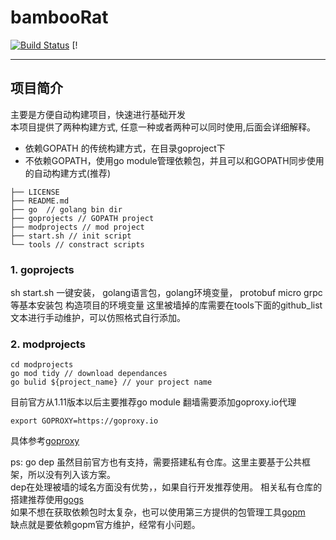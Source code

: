 # bambooRat
[![Build Status](https://travis-ci.org/xuyiwenak/bambooRat.svg?branch=master)](https://travis-ci.org/xuyiwenak/bambooRat) [!
***
## 项目简介
主要是方便自动构建项目，快速进行基础开发  
本项目提供了两种构建方式, 任意一种或者两种可以同时使用,后面会详细解释。   
* 依赖GOPATH 的传统构建方式，在目录goproject下
* 不依赖GOPATH，使用go module管理依赖包，并且可以和GOPATH同步使用的自动构建方式(推荐)  
```
├── LICENSE 
├── README.md
├── go  // golang bin dir
├── goprojects // GOPATH project
├── modprojects // mod project
├── start.sh // init script
└── tools // constract scripts
```
### 1. goprojects  
sh start.sh 
一键安装， golang语言包，golang环境变量， protobuf micro grpc等基本安装包
构造项目的环境变量
这里被墙掉的库需要在tools下面的github_list文本进行手动维护，可以仿照格式自行添加。
### 2. modprojects  
```
cd modprojects
go mod tidy // download dependances
go bulid ${project_name} // your project name
```  
目前官方从1.11版本以后主要推荐go module
翻墙需要添加goproxy.io代理
```
export GOPROXY=https://goproxy.io
```

具体参考[goproxy](https://github.com/goproxyio/goproxy)

ps: go dep 虽然目前官方也有支持，需要搭建私有仓库。这里主要基于公共框架，所以没有列入该方案。  
dep在处理被墙的域名方面没有优势，，如果自行开发推荐使用。
相关私有仓库的搭建推荐使用[gogs](https://github.com/gogs/gogs)  
如果不想在获取依赖包时太复杂，也可以使用第三方提供的包管理工具[gopm](https://github.com/gpmgo/gopm)  
缺点就是要依赖gopm官方维护，经常有小问题。



